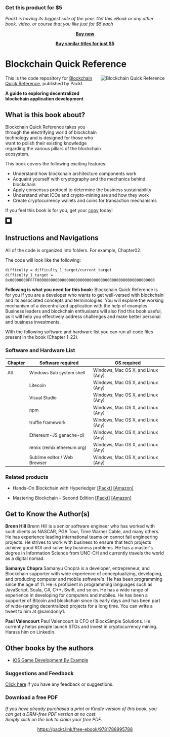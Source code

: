
### Get this product for $5

<i>Packt is having its biggest sale of the year. Get this eBook or any other book, video, or course that you like just for $5 each</i>


<b><p align='center'>[Buy now](https://packt.link/9781788995788)</p></b>


<b><p align='center'>[Buy similar titles for just $5](https://subscription.packtpub.com/search)</p></b>


# Blockchain Quick Reference

<a href="https://www.packtpub.com/big-data-and-business-intelligence/blockchain-quick-reference?utm_source=github&utm_medium=repository&utm_campaign=9781788995788"><img src="https://d255esdrn735hr.cloudfront.net/sites/default/files/imagecache/ppv4_main_book_cover/9781788995788.png" alt="Blockchain Quick Reference" height="256px" align="right"></a>

This is the code repository for [Blockchain Quick Reference](https://www.packtpub.com/big-data-and-business-intelligence/blockchain-quick-reference?utm_source=github&utm_medium=repository&utm_campaign=9781788995788), published by Packt.

**A guide to exploring decentralized blockchain application development**

## What is this book about?
Blockchain Quick Reference takes you through the electrifying world of blockchain technology and is designed for those who want to polish their existing knowledge regarding the various pillars of the blockchain ecosystem.

This book covers the following exciting features:
* Understand how blockchain architecture components work
* Acquaint yourself with cryptography and the mechanics behind blockchain
* Apply consensus protocol to determine the business sustainability
* Understand what ICOs and crypto-mining are and how they work
* Create cryptocurrency wallets and coins for transaction mechanisms

If you feel this book is for you, get your [copy](https://www.amazon.com/dp/10DigitISBN) today!

<a href="https://www.packtpub.com/?utm_source=github&utm_medium=banner&utm_campaign=GitHubBanner"><img src="https://raw.githubusercontent.com/PacktPublishing/GitHub/master/GitHub.png" 
alt="https://www.packtpub.com/" border="5" /></a>


## Instructions and Navigations
All of the code is organized into folders. For example, Chapter02.

The code will look like the following:
```
difficulty = difficulty_1_target/current_target
difficulty_1_target =
0x00000000FFFF0000000000000000000000000000000000000000000000000000
```

**Following is what you need for this book:**
Blockchain Quick Reference is for you if you are a developer who wants to get well-versed with blockchain and its associated concepts and terminologies. You will explore the working mechanism of a decentralized application with the help of examples. Business leaders and blockchain enthusiasts will also find this book useful, as it will help you effectively address challenges and make better personal and business investments.

With the following software and hardware list you can run all code files present in the book (Chapter 1-22).

### Software and Hardware List

| Chapter | Software required                   | OS required                        |
| ------- | ------------------------------------| -----------------------------------|
|  All    | Windows Sub system shell            | Windows, Mac OS X, and Linux (Any) |
|         | Litecoin                            | Windows, Mac OS X, and Linux (Any) |
|         | Visual Studio                       | Windows, Mac OS X, and Linux (Any) |
|         | npm                                 | Windows, Mac OS X, and Linux (Any) |
|         | truffle framework                   | Windows, Mac OS X, and Linux (Any) |
|         | Ethereum-JS ganache-cli             | Windows, Mac OS X, and Linux (Any) |
|         | remix (remix.ethereum.org)          | Windows, Mac OS X, and Linux (Any) |
|         | Sublime editor / Web Browser        | Windows, Mac OS X, and Linux (Any) |



### Related products <Other books you may enjoy>
* Hands-On Blockchain with Hyperledger [[Packt]](https://www.packtpub.com/big-data-and-business-intelligence/hands-blockchain-hyperledger?utm_source=github&utm_medium=repository&utm_campaign=9781788994521) [[Amazon]](https://www.amazon.com/dp/1788994523)

* Mastering Blockchain - Second Edition [[Packt]](https://www.packtpub.com/big-data-and-business-intelligence/mastering-blockchain-second-edition?utm_source=github&utm_medium=repository&utm_campaign=9781788839044) [[Amazon]](https://www.amazon.com/dp/1788839048)

## Get to Know the Author(s)
**Brenn Hill**
Brenn Hill is a senior software engineer who has worked with such clients as NASCAR, PGA Tour, Time Warner Cable, and many others. He has experience leading international teams on cannot fail engineering projects. He strives to work with business to ensure that tech projects achieve good ROI and solve key business problems. He has a master's degree in Information Science from UNC-CH and currently travels the world as a digital nomad.

**Samanyu Chopra**
Samanyu Chopra is a developer, entrepreneur, and Blockchain supporter with wide experience of conceptualizing, developing, and producing computer and mobile software's. He has been programming since the age of 11. He is proficient in programming languages such as JavaScript, Scala, C#, C++, Swift, and so on. He has a wide range of experience in developing for computers and mobiles. He has been a supporter of Bitcoin and blockchain since its early days and has been part of wide-ranging decentralized projects for a long time. You can write a tweet to him at @samdonly1.

**Paul Valencourt**
Paul Valencourt is CFO of BlockSimple Solutions. He currently helps people launch STOs and invest in cryptocurrency mining. Harass him on LinkedIn.


## Other books by the authors
* [iOS Game Development By Example](https://www.packtpub.com/game-development/ios-game-development-example?utm_source=github&utm_medium=repository&utm_campaign=9781785284694)


### Suggestions and Feedback
[Click here](https://docs.google.com/forms/d/e/1FAIpQLSdy7dATC6QmEL81FIUuymZ0Wy9vH1jHkvpY57OiMeKGqib_Ow/viewform) if you have any feedback or suggestions.
### Download a free PDF

 <i>If you have already purchased a print or Kindle version of this book, you can get a DRM-free PDF version at no cost.<br>Simply click on the link to claim your free PDF.</i>
<p align="center"> <a href="https://packt.link/free-ebook/9781788995788">https://packt.link/free-ebook/9781788995788 </a> </p>